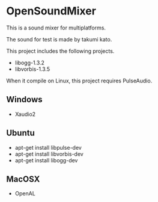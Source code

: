 ﻿OpenSoundMixer
==============

This is a sound mixer for multiplatforms.

The sound for test is made by takumi kato.

This project includes the following projects.

* libogg-1.3.2
* libvorbis-1.3.5

When it compile on Linux, this project requires PulseAudio.

## Windows
* Xaudio2

## Ubuntu
- apt-get install libpulse-dev
- apt-get install libvorbis-dev
- apt-get install libogg-dev

## MacOSX
* OpenAL
